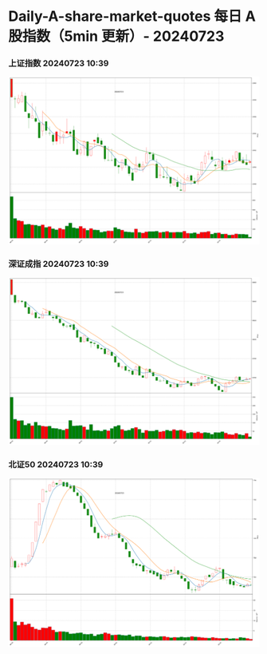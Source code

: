 
# Daily-A-share-market-quotes 每日 A 股指数（5min 更新）- 20240723

### 上证指数 20240723 10:39
![](./fig/2024/7/20240723-sh000001.png)

### 深证成指 20240723 10:39
![](./fig/2024/7/20240723-sz399001.png)

### 北证50 20240723 10:39
![](./fig/2024/7/20240723-bj899050.png)
